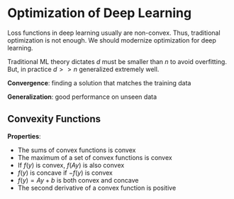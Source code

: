 # Optimization of Deep Learning


Loss functions in deep learning usually are non-convex. Thus, traditional optimization is not enough. We should modernize optimization for deep learning.

Traditional ML theory dictates $d$ must be smaller than $n$ to avoid overfitting. But, in practice $d>>n$ generalized extremely well.

**Convergence**: finding a solution that matches the training data

**Generalization**: good performance on unseen data


## Convexity Functions
**Properties**:
- The sums of convex functions is convex
- The maximum of a set of convex functions is convex
- If $f(y)$ is convex, $f(Ay)$ is also convex
- $f(y)$ is concave if $-f(y)$ is convex
- $f(y) = Ay+b$ is both convex and concave
- The second derivative of a convex function is positive

